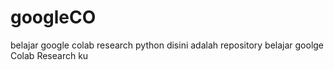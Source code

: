 # googleCO
belajar google colab research python
disini adalah repository belajar goolge Colab Research ku
